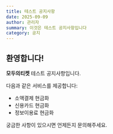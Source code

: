 ```yaml
---
title: 테스트 공지사항
date: 2025-09-09
author: 관리자
summary: 이것은 테스트 공지사항입니다
category: 공지
---
```


## 환영합니다!

**모두의티켓** 테스트 공지사항입니다.

다음과 같은 서비스를 제공합니다:
- 소액결제 현금화
- 신용카드 현금화  
- 정보이용료 현금화

궁금한 사항이 있으시면 언제든지 문의해주세요.